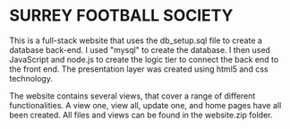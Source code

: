 <h1>SURREY FOOTBALL SOCIETY</h1>
This is a full-stack website that uses the db_setup.sql file to create a database back-end. I used "mysql" to create the database. I then used JavaScript and node.js to create the logic tier to connect the back end to the front end. The presentation layer was created using html5 and css technology.

The website contains several views, that cover a range of different functionalities. A view one, view all, update one, and home pages have all been created. All files and views can be found in the website.zip folder.

 
